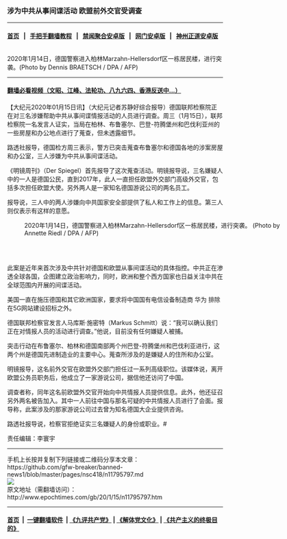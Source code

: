 ### 涉为中共从事间谍活动 欧盟前外交官受调查
------------------------

#### [首页](https://github.com/gfw-breaker/banned-news1/blob/master/README.md) &nbsp;&nbsp;|&nbsp;&nbsp; [手把手翻墙教程](https://github.com/gfw-breaker/guides/wiki) &nbsp;&nbsp;|&nbsp;&nbsp; [禁闻聚合安卓版](https://github.com/gfw-breaker/bn-android) &nbsp;&nbsp;|&nbsp;&nbsp; [网门安卓版](https://github.com/oGate2/oGate) &nbsp;&nbsp;|&nbsp;&nbsp; [神州正道安卓版](https://github.com/SzzdOgate/update) 



<div><img alt="" class="aligncenter wp-post-image" src="http://i.epochtimes.com/assets/uploads/2020/01/000_1NO9G3-600x400.jpg"/>
<div class="red16 caption">
 <p>
  2020年1月14日，德国警察进入柏林Marzahn-Hellersdorf区一栋居民楼，进行突袭。(Photo by Dennis BRAETSCH / DPA / AFP)
 </p>
</div>
</div><hr/>

#### [翻墙必看视频（文昭、江峰、法轮功、八九六四、香港反送中...）](http://167.172.214.107/home.html)

<div><p>
 【大纪元2020年01月15日讯】（大纪元记者苏静好综合报导）德国联邦检察院正在对三名涉嫌帮助中共从事间谍情报活动的人员进行调查。周三（1月15日），联邦检察院一名发言人证实，当局在柏林、布鲁塞尔、巴登-符腾堡州和巴伐利亚州的一些房屋和办公地点进行了蒐查，但未透露细节。
</p>
<p>
 路透社报导，德国检方周三表示，警方已突击蒐查布鲁塞尔和德国各地的涉案房屋和办公室，三人涉嫌为中共从事间谍活动。
</p>
<p>
 《明镜周刊》（Der Spiegel）首先报导了这次蒐查活动。明镜报导说，三名嫌疑人中的一人是德国公民，直到2017年，此人一直担任欧盟外交部门高级外交官，包括多次担任欧盟大使。另外两人是一家知名德国游说公司的两名员工。
</p>
<p>
 报导说，三人中的两人涉嫌向中共国家安全部提供了私人和工作上的信息。第三人则仅表示有这样的意愿。
</p>
<figure class="wp-caption aligncenter" id="attachment_11795805" style="width: 600px">
 <ok href="http://i.epochtimes.com/assets/uploads/2020/01/000_1NO8JY.jpg">
  <img alt="" class="wp-image-11795805 size-large" src="http://i.epochtimes.com/assets/uploads/2020/01/000_1NO8JY-600x398.jpg"/>
 </ok>
 <br/><figcaption class="wp-caption-text">
  2020年1月14日，德国警察进入柏林Marzahn-Hellersdorf区一栋居民楼，进行突袭。 (Photo by Annette Riedl / DPA / AFP)
 </figcaption><br/>
</figure><br/>
<p>
 此案是近年来首次涉及中共针对德国和欧盟从事间谍活动的具体指控。中共正在渗透全球各国，企图建立政治影响力，同时，欧洲和整个西方国家也日益关注中共在全球范围内开展的间谍活动。
</p>
<p>
 美国一直在施压德国和其它欧洲国家，要求将中国国有电信设备制造商
 <ok href="http://www.epochtimes.com/gb/tag/%E5%8D%8E%E4%B8%BA.html">
  华为
 </ok>
 排除在5G网站建设招标之外。
</p>
<p>
 德国联邦检察官发言人马库斯·施密特（Markus Schmitt）说：“我可以确认我们正在对情报人员的活动进行调查。”他说，目前没有任何嫌疑人被捕。
</p>
<p>
 突击行动在布鲁塞尔、柏林和德国南部两个州巴登-符腾堡州和巴伐利亚进行，这两个州是德国先进制造业的主要中心。蒐查所涉及的是嫌疑人的住所和办公室。
</p>
<p>
 明镜报导，这名前外交官在欧盟外交部门担任过一系列高级职位。该媒体说，离开欧盟公务员职务后，他成立了一家游说公司，据信他还访问了中国。
</p>
<p>
 调查者称，同年这名前欧盟外交官开始向中共情报人员提供信息。此外，他还征召另外两名被告加入。其中一人前往中国与那名可疑的中共情报人员进行了会面。报导称，此案涉及的那家游说公司过去曾为知名德国大企业提供咨询。
</p>
<p>
 路透社报导说，检察官拒绝证实三名嫌疑人的身份或职业。#
</p>
<p>
 责任编辑：李寰宇
</p>
<p>
</p>
</div>
<hr/>
手机上长按并复制下列链接或二维码分享本文章：<br/>
https://github.com/gfw-breaker/banned-news1/blob/master/pages/nsc418/n11795797.md <br/>
<a href='https://github.com/gfw-breaker/banned-news1/blob/master/pages/nsc418/n11795797.md'><img src='https://github.com/gfw-breaker/banned-news1/blob/master/pages/nsc418/n11795797.md.png'/></a> <br/>
原文地址（需翻墙访问）：http://www.epochtimes.com/gb/20/1/15/n11795797.htm


------------------------
#### [首页](https://github.com/gfw-breaker/banned-news1/blob/master/README.md) &nbsp;|&nbsp; [一键翻墙软件](https://github.com/gfw-breaker/nogfw/blob/master/README.md) &nbsp;| [《九评共产党》](https://github.com/gfw-breaker/9ping.md/blob/master/README.md#九评之一评共产党是什么) | [《解体党文化》](https://github.com/gfw-breaker/jtdwh.md/blob/master/README.md) | [《共产主义的终极目的》](https://github.com/gfw-breaker/gczydzjmd.md/blob/master/README.md)


<img src='http://gfw-breaker.win/banned-news/pages/nsc418/n11795797.md' width='0px' height='0px'/>
